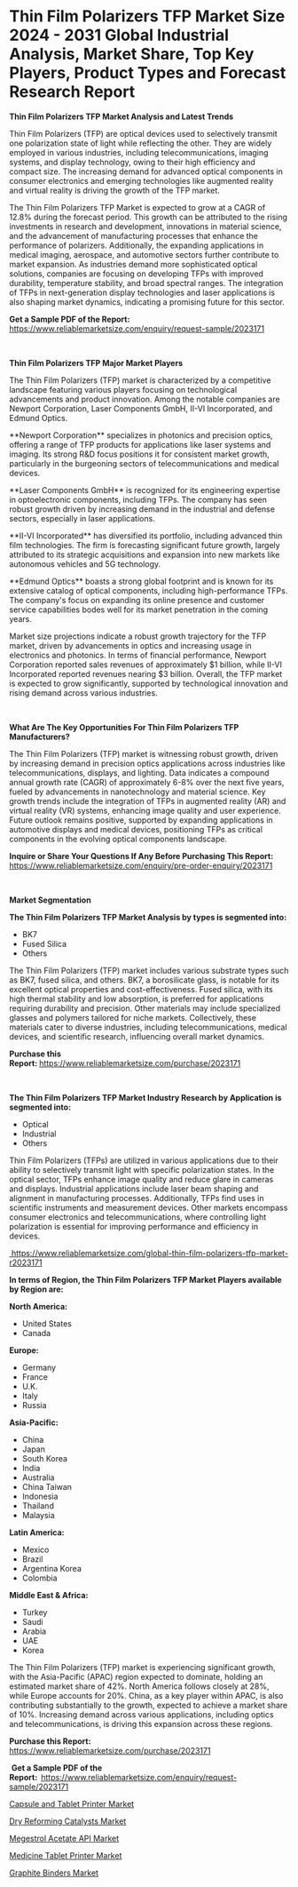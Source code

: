 <p><h1>Thin Film Polarizers TFP Market Size 2024 - 2031 Global Industrial Analysis, Market Share, Top Key Players, Product Types and Forecast Research Report</h1></p><p><strong>Thin Film Polarizers TFP Market Analysis and Latest Trends</strong></p>
<p><p>Thin Film Polarizers (TFP) are optical devices used to selectively transmit one polarization state of light while reflecting the other. They are widely employed in various industries, including telecommunications, imaging systems, and display technology, owing to their high efficiency and compact size. The increasing demand for advanced optical components in consumer electronics and emerging technologies like augmented reality and virtual reality is driving the growth of the TFP market.</p><p>The Thin Film Polarizers TFP Market is expected to grow at a CAGR of 12.8% during the forecast period. This growth can be attributed to the rising investments in research and development, innovations in material science, and the advancement of manufacturing processes that enhance the performance of polarizers. Additionally, the expanding applications in medical imaging, aerospace, and automotive sectors further contribute to market expansion. As industries demand more sophisticated optical solutions, companies are focusing on developing TFPs with improved durability, temperature stability, and broad spectral ranges. The integration of TFPs in next-generation display technologies and laser applications is also shaping market dynamics, indicating a promising future for this sector.</p></p>
<p><strong>Get a Sample PDF of the Report:&nbsp;</strong> <a href="https://www.reliablemarketsize.com/enquiry/request-sample/2023171?utm_campaign=1592&utm_medium=2&utm_source=Github&utm_content=ia&utm_term=28102024&utm_id=thin-film-polarizers-tfp">https://www.reliablemarketsize.com/enquiry/request-sample/2023171</a></p>
<p>&nbsp;</p>
<p><strong>Thin Film Polarizers TFP Major Market Players</strong></p>
<p><p>The Thin Film Polarizers (TFP) market is characterized by a competitive landscape featuring various players focusing on technological advancements and product innovation. Among the notable companies are Newport Corporation, Laser Components GmbH, II-VI Incorporated, and Edmund Optics.</p><p>**Newport Corporation** specializes in photonics and precision optics, offering a range of TFP products for applications like laser systems and imaging. Its strong R&D focus positions it for consistent market growth, particularly in the burgeoning sectors of telecommunications and medical devices.</p><p>**Laser Components GmbH** is recognized for its engineering expertise in optoelectronic components, including TFPs. The company has seen robust growth driven by increasing demand in the industrial and defense sectors, especially in laser applications.</p><p>**II-VI Incorporated** has diversified its portfolio, including advanced thin film technologies. The firm is forecasting significant future growth, largely attributed to its strategic acquisitions and expansion into new markets like autonomous vehicles and 5G technology.</p><p>**Edmund Optics** boasts a strong global footprint and is known for its extensive catalog of optical components, including high-performance TFPs. The company's focus on expanding its online presence and customer service capabilities bodes well for its market penetration in the coming years.</p><p>Market size projections indicate a robust growth trajectory for the TFP market, driven by advancements in optics and increasing usage in electronics and photonics. In terms of financial performance, Newport Corporation reported sales revenues of approximately $1 billion, while II-VI Incorporated reported revenues nearing $3 billion. Overall, the TFP market is expected to grow significantly, supported by technological innovation and rising demand across various industries.</p></p>
<p>&nbsp;</p>
<p><strong>What Are The Key Opportunities For Thin Film Polarizers TFP Manufacturers?</strong></p>
<p><p>The Thin Film Polarizers (TFP) market is witnessing robust growth, driven by increasing demand in precision optics applications across industries like telecommunications, displays, and lighting. Data indicates a compound annual growth rate (CAGR) of approximately 6-8% over the next five years, fueled by advancements in nanotechnology and material science. Key growth trends include the integration of TFPs in augmented reality (AR) and virtual reality (VR) systems, enhancing image quality and user experience. Future outlook remains positive, supported by expanding applications in automotive displays and medical devices, positioning TFPs as critical components in the evolving optical components landscape.</p></p>
<p><strong>Inquire or Share Your Questions If Any Before Purchasing This Report:</strong> <a href="https://www.reliablemarketsize.com/enquiry/pre-order-enquiry/2023171?utm_campaign=1592&utm_medium=2&utm_source=Github&utm_content=ia&utm_term=28102024&utm_id=thin-film-polarizers-tfp">https://www.reliablemarketsize.com/enquiry/pre-order-enquiry/2023171</a></p>
<p>&nbsp;</p>
<p><strong>Market Segmentation</strong></p>
<p><strong>The Thin Film Polarizers TFP Market Analysis by types is segmented into:</strong></p>
<p><ul><li>BK7</li><li>Fused Silica</li><li>Others</li></ul></p>
<p><p>The Thin Film Polarizers (TFP) market includes various substrate types such as BK7, fused silica, and others. BK7, a borosilicate glass, is notable for its excellent optical properties and cost-effectiveness. Fused silica, with its high thermal stability and low absorption, is preferred for applications requiring durability and precision. Other materials may include specialized glasses and polymers tailored for niche markets. Collectively, these materials cater to diverse industries, including telecommunications, medical devices, and scientific research, influencing overall market dynamics.</p></p>
<p><strong>Purchase this Report:&nbsp;</strong><a href="https://www.reliablemarketsize.com/purchase/2023171?utm_campaign=1592&utm_medium=2&utm_source=Github&utm_content=ia&utm_term=28102024&utm_id=thin-film-polarizers-tfp">https://www.reliablemarketsize.com/purchase/2023171</a></p>
<p>&nbsp;</p>
<p><strong>The Thin Film Polarizers TFP Market Industry Research by Application is segmented into:</strong></p>
<p><ul><li>Optical</li><li>Industrial</li><li>Others</li></ul></p>
<p><p>Thin Film Polarizers (TFPs) are utilized in various applications due to their ability to selectively transmit light with specific polarization states. In the optical sector, TFPs enhance image quality and reduce glare in cameras and displays. Industrial applications include laser beam shaping and alignment in manufacturing processes. Additionally, TFPs find uses in scientific instruments and measurement devices. Other markets encompass consumer electronics and telecommunications, where controlling light polarization is essential for improving performance and efficiency in devices.</p></p>
<p><a href="https://www.reliablemarketsize.com/global-thin-film-polarizers-tfp-market-r2023171?utm_campaign=1592&utm_medium=2&utm_source=Github&utm_content=ia&utm_term=28102024&utm_id=thin-film-polarizers-tfp">&nbsp;https://www.reliablemarketsize.com/global-thin-film-polarizers-tfp-market-r2023171</a></p>
<p><strong>In terms of Region, the Thin Film Polarizers TFP Market Players available by Region are:</strong></p>
<p>
    <p> <strong> North America: </strong>
        <ul>
            <li>United States</li>
            <li>Canada</li>
        </ul>
        </p> 
    <p> <strong> Europe: </strong>
        <ul>
            <li>Germany</li>
            <li>France</li>
            <li>U.K.</li>
            <li>Italy</li>
            <li>Russia</li>
        </ul>
        </p> 
    <p> <strong> Asia-Pacific: </strong>
        <ul>
            <li>China</li>
            <li>Japan</li>
            <li>South Korea</li>
            <li>India</li>
            <li>Australia</li>
            <li>China Taiwan</li>
            <li>Indonesia</li>
            <li>Thailand</li>
            <li>Malaysia</li>
        </ul>
        </p> 
    <p> <strong> Latin America: </strong>
        <ul>
            <li>Mexico</li>
            <li>Brazil</li>
            <li>Argentina Korea</li>
            <li>Colombia</li>
        </ul>
        </p> 
    <p> <strong> Middle East & Africa: </strong>
        <ul>
            <li>Turkey</li>
            <li>Saudi</li>
            <li>Arabia</li>
            <li>UAE</li>
            <li>Korea</li>
        </ul>
    </p>
    </p>
<p><p>The Thin Film Polarizers (TFP) market is experiencing significant growth, with the Asia-Pacific (APAC) region expected to dominate, holding an estimated market share of 42%. North America follows closely at 28%, while Europe accounts for 20%. China, as a key player within APAC, is also contributing substantially to the growth, expected to achieve a market share of 10%. Increasing demand across various applications, including optics and telecommunications, is driving this expansion across these regions.</p></p>
<p><strong>Purchase this Report: </strong><a href="https://www.reliablemarketsize.com/purchase/2023171?utm_campaign=1592&utm_medium=2&utm_source=Github&utm_content=ia&utm_term=28102024&utm_id=thin-film-polarizers-tfp">https://www.reliablemarketsize.com/purchase/2023171</a></p>
<p>&nbsp;<strong>Get a Sample PDF of the Report:&nbsp;&nbsp;</strong><a href="https://www.reliablemarketsize.com/enquiry/request-sample/2023171?utm_campaign=1592&utm_medium=2&utm_source=Github&utm_content=ia&utm_term=28102024&utm_id=thin-film-polarizers-tfp">https://www.reliablemarketsize.com/enquiry/request-sample/2023171</a></p>
<p><strong></strong></p>
<p><p><a href="https://www.linkedin.com/pulse/capsule-tablet-printer-market-innovations-trends-comprehensive-qo4te?utm_campaign=1592&utm_medium=2&utm_source=Github&utm_content=ia&utm_term=28102024&utm_id=thin-film-polarizers-tfp">Capsule and Tablet Printer Market</a></p><p><a href="https://www.linkedin.com/pulse/dry-reforming-catalysts-industry-insights-report-analyzing-u037f?trk=public_post_embed_feed-article-content&utm_campaign=1592&utm_medium=2&utm_source=Github&utm_content=ia&utm_term=28102024&utm_id=thin-film-polarizers-tfp">Dry Reforming Catalysts Market</a></p><p><a href="https://www.linkedin.com/pulse/in-depth-megestrol-acetate-api-market-review-size-share-52cagr-0j7xf?trk=public_post_embed_feed-article-content&utm_campaign=1592&utm_medium=2&utm_source=Github&utm_content=ia&utm_term=28102024&utm_id=thin-film-polarizers-tfp">Megestrol Acetate API Market</a></p><p><a href="https://www.linkedin.com/pulse/medicine-tablet-printer-market-size-share-analysis-growth-uz5cf?trk=public_post_embed_feed-article-content&utm_campaign=1592&utm_medium=2&utm_source=Github&utm_content=ia&utm_term=28102024&utm_id=thin-film-polarizers-tfp">Medicine Tablet Printer Market</a></p><p><a href="https://www.linkedin.com/pulse/global-graphite-binders-market-product-types-applications-z1knc?utm_campaign=1592&utm_medium=2&utm_source=Github&utm_content=ia&utm_term=28102024&utm_id=thin-film-polarizers-tfp">Graphite Binders Market</a></p></p>